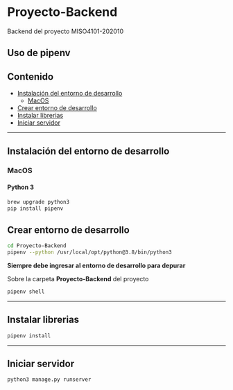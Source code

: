 # Proyecto-Backend
Backend del proyecto MISO4101-202010


## Uso de pipenv

## Contenido

- [Instalación del entorno de desarrollo](#instalación-del-entorno-de-desarrollo)
  - [MacOS](#mac-os)
- [Crear entorno de desarrollo](#crear-entorno-de-desarrollo)
- [Instalar librerias](#instalar-librerias)
- [Iniciar servidor](#iniciar-servidor)

***

## Instalación del entorno de desarrollo

### MacOS
#### Python 3

```sh
brew upgrade python3
pip install pipenv
```

## Crear entorno de desarrollo

```sh
cd Proyecto-Backend
pipenv --python /usr/local/opt/python@3.8/bin/python3
```

**Siempre debe ingresar al entorno de desarrollo para depurar**

Sobre la carpeta **Proyecto-Backend** del proyecto

```sh
pipenv shell
```
***
## Instalar librerias

```sh
pipenv install
```

***

## Iniciar servidor

```sh
python3 manage.py runserver
```

